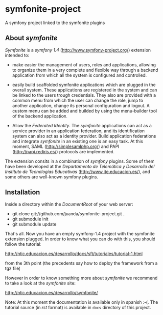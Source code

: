symfonite-project
=================

A symfony project linked to the symfonite plugins

About *symfonite*
-----------------

*Symfonite* is a *symfony 1.4* (http://www.symfony-project.org/) extension intended to:

* make easier the management of users, roles and applications, allowing to organize them in
  a very complete and flexible way through a backend application from which all the system is
  configured and controlled.

* easily build scaffolded symfonite applications which are plugged in the overall system. These 
  applications are registered in the system and can be linked to the users trough  credentials.
  They also are provided with a common  menu from which the user can change the role,
  jump to another application, change its personal configuration and logout. A custom menu can 
  be added and builded by using the menu-builder tool of the backend application.

* Allow the *Federated Identity*. The *symfonite* applications can act as a service provider in 
  an application federation, and its identification system can also act as a identity provider.
  Build application federations and integrate *symfonite* in an existing one is an easy task.
  At this moment, SAML (http://simplesamlphp.org/) and PAPI (http://papi.rediris.es/) protocols
  are implemented.   

The extension consits in a combination of *symfony* plugins. Some of them have been developed 
at the *Departamento de Telemática y Desarrollo del Instituto de Tecnologías Educativas* 
(http://www.ite.educacion.es/), and some others are well-known symfony plugins.


Installation
------------

Inside a directory within the *DocumentRoot* of your web server:

* git clone git://github.com/juanda/symfonite-project.git .
* git submodule init
* git submodule update

That's all. Now you have an empty symfony-1.4 project with the symfonite extension
plugged. In order to know what you can do with this, you should follow the tutorial:

http://ntic.educacion.es/desarrollo/docs/sft/tutoriales/tutorial-1.html

from the 3th point (the precedents say how to deploy the framework from a tgz file)

However in order to know something more about *symfonite* we recommend to take a look at
the *symfonite* site:

http://ntic.educacion.es/desarrollo/symfonite/

Note: At this moment the documentation is available only in spanish :-(.
The tutorial source (in *rst* format) is available in ``docs`` directory
of this project.

